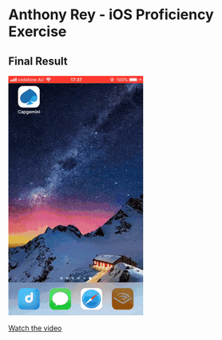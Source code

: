Anthony Rey - iOS Proficiency Exercise
====

## Final Result

![Capgemini](https://github.com/Sydney-o9/Capgemini/blob/master/Doc/Capgemini.gif)

[Watch the video](https://www.youtube.com/watch?v=sltt3zey9_I)

